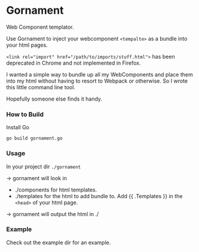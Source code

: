 # Gornament

Web Component templator.

Use Gornament to inject your webcomponent `<tempalte>` as a bundle into your html pages.

`<link rel="import" href="/path/to/imports/stuff.html">` has been deprecated in Chrome and not implemented in Firefox. 

I wanted a simple way to bundle up all my WebComponents and place them into my html without having to resort to Webpack or otherwise. So I wrote this little command line tool. 

Hopefully someone else finds it handy.

### How to Build

Install Go

`go build gornament.go` 

### Usage

In your project dir 
`./gornament`

-> gornament will look in
 - ./components for html templates.
 - ./templates for the html to add bundle to. Add {{ .Templates }} in the `<head>` of your html page.
 
 -> gornament will output the html in ./
 
### Example

Check out the example dir for an example.


 
